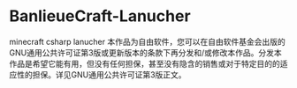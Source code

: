 # BanlieueCraft-Lanucher
minecraft csharp lanucher
本作品为自由软件，您可以在自由软件基金会出版的GNU通用公共许可证第3版或更新版本的条款下再分发和/或修改本作品。分发本作品是希望它能有用，但没有任何担保，甚至没有隐含的销售或对于特定目的的适应性的担保。详见GNU通用公共许可证第3版正文。
